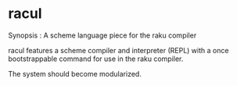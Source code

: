 # racul

Synopsis :
	A scheme language piece for the raku compiler

racul features a scheme compiler and interpreter (REPL) with a once 
bootstrappable command for use in the raku compiler.

The system should become modularized.
